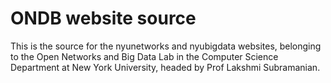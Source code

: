 # ONDB website source

This is the source for the nyunetworks and nyubigdata websites, belonging to the Open Networks and Big Data Lab in the Computer Science Department at New York University, headed by Prof Lakshmi Subramanian.
